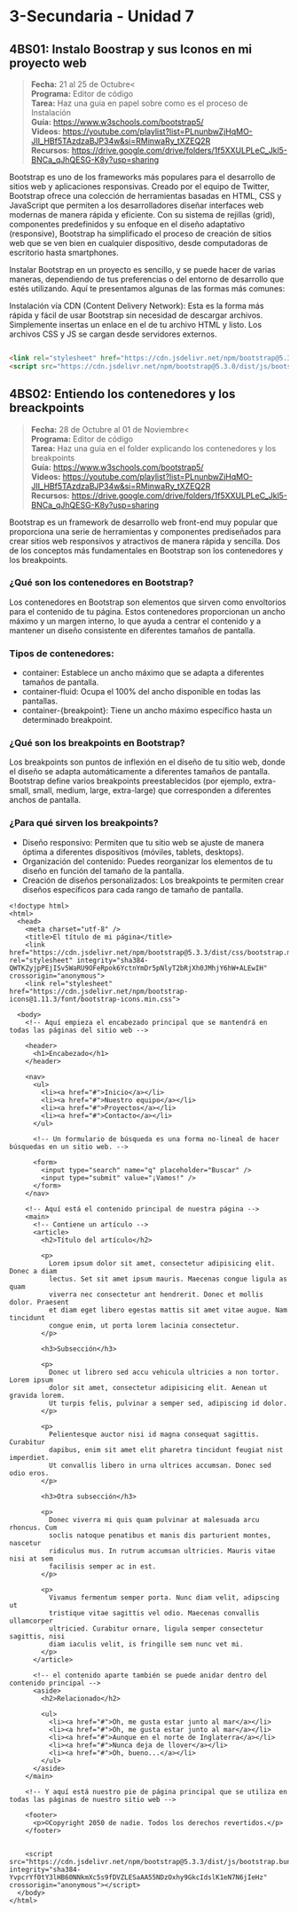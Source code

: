 # 3-Secundaria - Unidad 7

## 4BS01: Instalo Boostrap y sus Iconos en mi proyecto web

> <i class="bi bi-calendar"></i> **Fecha:** 21 al 25 de Octubre<<br><i class="bi bi-laptop"></i> **Programa:** Editor de código<br><i class="bi bi-clipboard-check"></i> **Tarea:** Haz una guia en papel sobre como es el proceso de Instalación<br> <i class="bi bi-card-checklist"></i> **Guía:** https://www.w3schools.com/bootstrap5/<br> <i class="bi bi-youtube txt-red"></i> **Videos:** https://youtube.com/playlist?list=PLnunbwZjHqMO-JII_HBf5TAzdzaBJP34w&si=RMinwaRy_tXZEQ2R<br><i class="bi bi-files"></i> **Recursos:** https://drive.google.com/drive/folders/1f5XXULPLeC_Jkl5-BNCa_qJhQESG-K8y?usp=sharing

Bootstrap es uno de los frameworks más populares para el desarrollo de sitios web y aplicaciones responsivas. Creado por el equipo de Twitter, Bootstrap ofrece una colección de herramientas basadas en HTML, CSS y JavaScript que permiten a los desarrolladores diseñar interfaces web modernas de manera rápida y eficiente. Con su sistema de rejillas (grid), componentes predefinidos y su enfoque en el diseño adaptativo (responsive), Bootstrap ha simplificado el proceso de creación de sitios web que se ven bien en cualquier dispositivo, desde computadoras de escritorio hasta smartphones.

Instalar Bootstrap en un proyecto es sencillo, y se puede hacer de varias maneras, dependiendo de tus preferencias o del entorno de desarrollo que estés utilizando. Aquí te presentamos algunas de las formas más comunes:

Instalación vía CDN (Content Delivery Network): Esta es la forma más rápida y fácil de usar Bootstrap sin necesidad de descargar archivos. Simplemente insertas un enlace en el <head> de tu archivo HTML y listo. Los archivos CSS y JS se cargan desde servidores externos.

```html

<link rel="stylesheet" href="https://cdn.jsdelivr.net/npm/bootstrap@5.3.0/dist/css/bootstrap.min.css">
<script src="https://cdn.jsdelivr.net/npm/bootstrap@5.3.0/dist/js/bootstrap.bundle.min.js

```

<div class="currentTheme">

## 4BS02: Entiendo los contenedores y los breackpoints

> <i class="bi bi-calendar"></i> **Fecha:** 28 de Octubre al 01 de Noviembre<<br><i class="bi bi-laptop"></i> **Programa:** Editor de código<br><i class="bi bi-clipboard-check"></i> **Tarea:** Haz una guia en el folder explicando los contenedores y los breakpoints<br> <i class="bi bi-card-checklist"></i> **Guía:** https://www.w3schools.com/bootstrap5/<br> <i class="bi bi-youtube txt-red"></i> **Videos:** https://youtube.com/playlist?list=PLnunbwZjHqMO-JII_HBf5TAzdzaBJP34w&si=RMinwaRy_tXZEQ2R<br><i class="bi bi-files"></i> **Recursos:** https://drive.google.com/drive/folders/1f5XXULPLeC_Jkl5-BNCa_qJhQESG-K8y?usp=sharing

Bootstrap es un framework de desarrollo web front-end muy popular que proporciona una serie de herramientas y componentes prediseñados para crear sitios web responsivos y atractivos de manera rápida y sencilla. Dos de los conceptos más fundamentales en Bootstrap son los contenedores y los breakpoints.

### ¿Qué son los contenedores en Bootstrap?

Los contenedores en Bootstrap son elementos que sirven como envoltorios para el contenido de tu página. Estos contenedores proporcionan un ancho máximo y un margen interno, lo que ayuda a centrar el contenido y a mantener un diseño consistente en diferentes tamaños de pantalla.

### Tipos de contenedores:

- container: Establece un ancho máximo que se adapta a diferentes tamaños de pantalla.
- container-fluid: Ocupa el 100% del ancho disponible en todas las pantallas.
- container-{breakpoint}: Tiene un ancho máximo específico hasta un determinado breakpoint.

### ¿Qué son los breakpoints en Bootstrap?

Los breakpoints son puntos de inflexión en el diseño de tu sitio web, donde el diseño se adapta automáticamente a diferentes tamaños de pantalla. Bootstrap define varios breakpoints preestablecidos (por ejemplo, extra-small, small, medium, large, extra-large) que corresponden a diferentes anchos de pantalla.

### ¿Para qué sirven los breakpoints?

- Diseño responsivo: Permiten que tu sitio web se ajuste de manera óptima a diferentes dispositivos (móviles, tablets, desktops).
- Organización del contenido: Puedes reorganizar los elementos de tu diseño en función del tamaño de la pantalla.
- Creación de diseños personalizados: Los breakpoints te permiten crear diseños específicos para cada rango de tamaño de pantalla.

```
<!doctype html>
<html>
  <head>
    <meta charset="utf-8" />
    <title>El título de mi página</title>
    <link href="https://cdn.jsdelivr.net/npm/bootstrap@5.3.3/dist/css/bootstrap.min.css" rel="stylesheet" integrity="sha384-QWTKZyjpPEjISv5WaRU9OFeRpok6YctnYmDr5pNlyT2bRjXh0JMhjY6hW+ALEwIH" crossorigin="anonymous">
    <link rel="stylesheet" href="https://cdn.jsdelivr.net/npm/bootstrap-icons@1.11.3/font/bootstrap-icons.min.css">

  <body>
    <!-- Aquí empieza el encabezado principal que se mantendrá en todas las páginas del sitio web -->

    <header>
      <h1>Encabezado</h1>
    </header>

    <nav>
      <ul>
        <li><a href="#">Inicio</a></li>
        <li><a href="#">Nuestro equipo</a></li>
        <li><a href="#">Proyectos</a></li>
        <li><a href="#">Contacto</a></li>
      </ul>

      <!-- Un formulario de búsqueda es una forma no-lineal de hacer búsquedas en un sitio web. -->

      <form>
        <input type="search" name="q" placeholder="Buscar" />
        <input type="submit" value="¡Vamos!" />
      </form>
    </nav>

    <!-- Aquí está el contenido principal de nuestra página -->
    <main>
      <!-- Contiene un artículo -->
      <article>
        <h2>Título del artículo</h2>

        <p>
          Lorem ipsum dolor sit amet, consectetur adipisicing elit. Donec a diam
          lectus. Set sit amet ipsum mauris. Maecenas congue ligula as quam
          viverra nec consectetur ant hendrerit. Donec et mollis dolor. Praesent
          et diam eget libero egestas mattis sit amet vitae augue. Nam tincidunt
          congue enim, ut porta lorem lacinia consectetur.
        </p>

        <h3>Subsección</h3>

        <p>
          Donec ut librero sed accu vehicula ultricies a non tortor. Lorem ipsum
          dolor sit amet, consectetur adipisicing elit. Aenean ut gravida lorem.
          Ut turpis felis, pulvinar a semper sed, adipiscing id dolor.
        </p>

        <p>
          Pelientesque auctor nisi id magna consequat sagittis. Curabitur
          dapibus, enim sit amet elit pharetra tincidunt feugiat nist imperdiet.
          Ut convallis libero in urna ultrices accumsan. Donec sed odio eros.
        </p>

        <h3>Otra subsección</h3>

        <p>
          Donec viverra mi quis quam pulvinar at malesuada arcu rhoncus. Cum
          soclis natoque penatibus et manis dis parturient montes, nascetur
          ridiculus mus. In rutrum accumsan ultricies. Mauris vitae nisi at sem
          facilisis semper ac in est.
        </p>

        <p>
          Vivamus fermentum semper porta. Nunc diam velit, adipscing ut
          tristique vitae sagittis vel odio. Maecenas convallis ullamcorper
          ultricied. Curabitur ornare, ligula semper consectetur sagittis, nisi
          diam iaculis velit, is fringille sem nunc vet mi.
        </p>
      </article>

      <!-- el contenido aparte también se puede anidar dentro del contenido principal -->
      <aside>
        <h2>Relacionado</h2>

        <ul>
          <li><a href="#">Oh, me gusta estar junto al mar</a></li>
          <li><a href="#">Oh, me gusta estar junto al mar</a></li>
          <li><a href="#">Aunque en el norte de Inglaterra</a></li>
          <li><a href="#">Nunca deja de llover</a></li>
          <li><a href="#">Oh, bueno...</a></li>
        </ul>
      </aside>
    </main>

    <!-- Y aquí está nuestro pie de página principal que se utiliza en todas las páginas de nuestro sitio web -->

    <footer>
      <p>©Copyright 2050 de nadie. Todos los derechos revertidos.</p>
    </footer>


    <script src="https://cdn.jsdelivr.net/npm/bootstrap@5.3.3/dist/js/bootstrap.bundle.min.js" integrity="sha384-YvpcrYf0tY3lHB60NNkmXc5s9fDVZLESaAA55NDzOxhy9GkcIdslK1eN7N6jIeHz" crossorigin="anonymous"></script>
  </body>
</html>

```

</div>